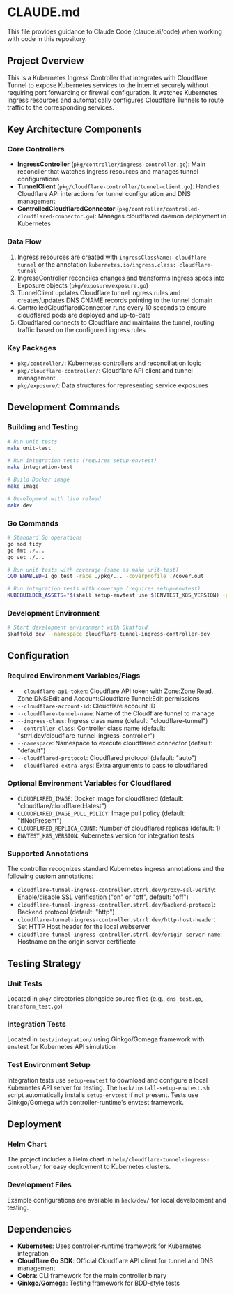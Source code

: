 # CLAUDE.md

This file provides guidance to Claude Code (claude.ai/code) when working with code in this repository.

## Project Overview

This is a Kubernetes Ingress Controller that integrates with Cloudflare Tunnel to expose Kubernetes services to the internet securely without requiring port forwarding or firewall configuration. It watches Kubernetes Ingress resources and automatically configures Cloudflare Tunnels to route traffic to the corresponding services.

## Key Architecture Components

### Core Controllers
- **IngressController** (`pkg/controller/ingress-controller.go`): Main reconciler that watches Ingress resources and manages tunnel configurations
- **TunnelClient** (`pkg/cloudflare-controller/tunnel-client.go`): Handles Cloudflare API interactions for tunnel configuration and DNS management
- **ControlledCloudflaredConnector** (`pkg/controller/controlled-cloudflared-connector.go`): Manages cloudflared daemon deployment in Kubernetes

### Data Flow
1. Ingress resources are created with `ingressClassName: cloudflare-tunnel` or the annotation `kubernetes.io/ingress.class: cloudflare-tunnel`
2. IngressController reconciles changes and transforms Ingress specs into Exposure objects (`pkg/exposure/exposure.go`)
3. TunnelClient updates Cloudflare tunnel ingress rules and creates/updates DNS CNAME records pointing to the tunnel domain
4. ControlledCloudflaredConnector runs every 10 seconds to ensure cloudflared pods are deployed and up-to-date
5. Cloudflared connects to Cloudflare and maintains the tunnel, routing traffic based on the configured ingress rules

### Key Packages
- `pkg/controller/`: Kubernetes controllers and reconciliation logic
- `pkg/cloudflare-controller/`: Cloudflare API client and tunnel management
- `pkg/exposure/`: Data structures for representing service exposures

## Development Commands

### Building and Testing
```bash
# Run unit tests
make unit-test

# Run integration tests (requires setup-envtest)
make integration-test

# Build Docker image
make image

# Development with live reload
make dev
```

### Go Commands
```bash
# Standard Go operations
go mod tidy
go fmt ./...
go vet ./...

# Run unit tests with coverage (same as make unit-test)
CGO_ENABLED=1 go test -race ./pkg/... -coverprofile ./cover.out

# Run integration tests with coverage (requires setup-envtest)
KUBEBUILDER_ASSETS="$(shell setup-envtest use $(ENVTEST_K8S_VERSION) -p path)" CGO_ENABLED=1 go test -race -v -coverpkg=./... -coverprofile ./test/integration/cover.out ./test/integration/...
```

### Development Environment
```bash
# Start development environment with Skaffold
skaffold dev --namespace cloudflare-tunnel-ingress-controller-dev
```

## Configuration

### Required Environment Variables/Flags
- `--cloudflare-api-token`: Cloudflare API token with Zone:Zone:Read, Zone:DNS:Edit and Account:Cloudflare Tunnel:Edit permissions
- `--cloudflare-account-id`: Cloudflare account ID
- `--cloudflare-tunnel-name`: Name of the Cloudflare tunnel to manage
- `--ingress-class`: Ingress class name (default: "cloudflare-tunnel")
- `--controller-class`: Controller class name (default: "strrl.dev/cloudflare-tunnel-ingress-controller")
- `--namespace`: Namespace to execute cloudflared connector (default: "default")
- `--cloudflared-protocol`: Cloudflared protocol (default: "auto")
- `--cloudflared-extra-args`: Extra arguments to pass to cloudflared

### Optional Environment Variables for Cloudflared
- `CLOUDFLARED_IMAGE`: Docker image for cloudflared (default: "cloudflare/cloudflared:latest")
- `CLOUDFLARED_IMAGE_PULL_POLICY`: Image pull policy (default: "IfNotPresent")
- `CLOUDFLARED_REPLICA_COUNT`: Number of cloudflared replicas (default: 1)
- `ENVTEST_K8S_VERSION`: Kubernetes version for integration tests

### Supported Annotations
The controller recognizes standard Kubernetes ingress annotations and the following custom annotations:
- `cloudflare-tunnel-ingress-controller.strrl.dev/proxy-ssl-verify`: Enable/disable SSL verification ("on" or "off", default: "off")
- `cloudflare-tunnel-ingress-controller.strrl.dev/backend-protocol`: Backend protocol (default: "http")
- `cloudflare-tunnel-ingress-controller.strrl.dev/http-host-header`: Set HTTP Host header for the local webserver
- `cloudflare-tunnel-ingress-controller.strrl.dev/origin-server-name`: Hostname on the origin server certificate

## Testing Strategy

### Unit Tests
Located in `pkg/` directories alongside source files (e.g., `dns_test.go`, `transform_test.go`)

### Integration Tests
Located in `test/integration/` using Ginkgo/Gomega framework with envtest for Kubernetes API simulation

### Test Environment Setup
Integration tests use `setup-envtest` to download and configure a local Kubernetes API server for testing. The `hack/install-setup-envtest.sh` script automatically installs `setup-envtest` if not present. Tests use Ginkgo/Gomega with controller-runtime's envtest framework.

## Deployment

### Helm Chart
The project includes a Helm chart in `helm/cloudflare-tunnel-ingress-controller/` for easy deployment to Kubernetes clusters.

### Development Files
Example configurations are available in `hack/dev/` for local development and testing.

## Dependencies

- **Kubernetes**: Uses controller-runtime framework for Kubernetes integration
- **Cloudflare Go SDK**: Official Cloudflare API client for tunnel and DNS management
- **Cobra**: CLI framework for the main controller binary
- **Ginkgo/Gomega**: Testing framework for BDD-style tests
